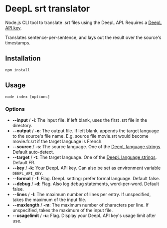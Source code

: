 # DeepL srt translator

Node.js CLI tool to translate .srt files using the DeepL API. Requires a [DeepL API key](https://www.deepl.com/nl/docs-api/).

Translates sentence-per-sentence, and lays out the result over the source's timestamps.

## Installation

    npm install

## Usage

    node index [options]

### Options

- **--input** / **-i**: The input file. If left blank, uses the first .srt file in the directory.
- **--output** / **-o**: The output file. If left blank, appends the target language to the source's file name. E.g. source file movie.srt would become movie.fr.srt if the target language is French.
- **--source** / **-s**: The source language. One of the [DeepL language strings](https://www.deepl.com/docs-api/translating-text/request/). Default auto-detect.
- **--target** / **-t**: The target language. One of the [DeepL language strings](https://www.deepl.com/docs-api/translating-text/request/). Default FR.
- **--key** / **-k**: Your DeepL API key. Can also be set as environment variable `DEEPL_API_KEY`.
- **--formal** / **-f**: Flag. DeepL setting: prefer formal language. Default false.
- **--debug** / **-d**: Flag. Also log debug statements, word-per-word. Default false.
- **--lines** / **-l**: The maximum number of lines per entry. If unspecified, takes the maximum of the input file.
- **--maxlength** / **-m**: The maximum number of characters per line. If unspecified, takes the maximum of the input file. 
- **--usagelimit** / **-u**: Flag. Display your DeepL API key's usage limit after use.